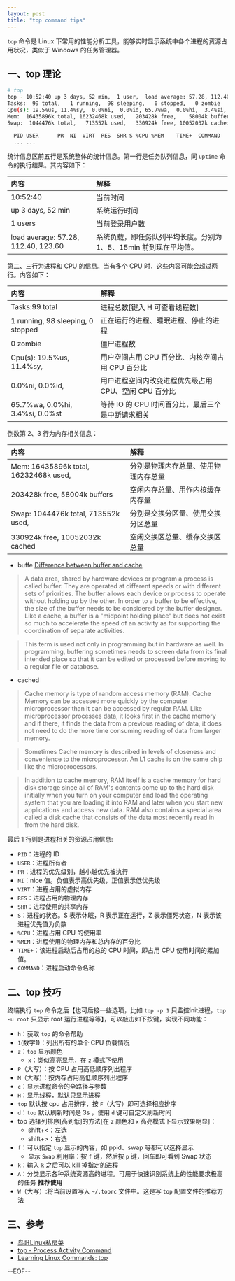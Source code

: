 ```yaml
---
layout: post
title: "top command tips"
---
```


`top` 命令是 Linux 下常用的性能分析工具，能够实时显示系统中各个进程的资源占用状况，类似于 Windows 的任务管理器。

## 一、top 理论

``` bash
# top
top - 10:52:40 up 3 days, 52 min,  1 user,  load average: 57.28, 112.40, 123.60
Tasks:  99 total,   1 running,  98 sleeping,   0 stopped,   0 zombie
Cpu(s): 19.5%us, 11.4%sy,  0.0%ni,  0.0%id, 65.7%wa,  0.0%hi,  3.4%si,  0.0%st
Mem:  16435896k total, 16232468k used,   203428k free,    58004k buffers
Swap:  1044476k total,   713552k used,   330924k free, 10052032k cached

  PID USER      PR  NI  VIRT  RES  SHR S %CPU %MEM    TIME+  COMMAND
  ... ...
```

统计信息区前五行是系统整体的统计信息。第一行是任务队列信息，同 `uptime` 命令的执行结果。其内容如下：

|内容              | 解释
|:---              |:---
|10:52:40          | 当前时间
|up 3 days, 52 min | 系统运行时间
|1 users           | 当前登录用户数
|load average: 57.28, 112.40, 123.60 | 系统负载，即任务队列平均长度。分别为 1、5、15min 前到现在平均值。

第二、三行为进程和 CPU 的信息。当有多个 CPU 时，这些内容可能会超过两行。内容如下：

| 内容                                | 解释
|:---                                 |:---
| Tasks:99 total                      | 进程总数[键入 H 可查看线程数]
| 1 running,  98 sleeping,  0 stopped | 正在运行的进程、睡眠进程、停止的进程
| 0 zombie                            | 僵尸进程数
| Cpu(s): 19.5%us, 11.4%sy,           | 用户空间占用 CPU 百分比、内核空间占用 CPU 百分比
| 0.0%ni, 0.0%id,                     | 用户进程空间内改变进程优先级占用 CPU、空闲 CPU 百分比
| 65.7%wa, 0.0%hi, 3.4%si, 0.0%st     | 等待 IO 的 CPU 时间百分比，最后三个是中断请求相关

倒数第 2、3 行为内存相关信息：

|内容                                  | 解释
|:---                                  |:---
|Mem: 16435896k total, 16232468k used, | 分别是物理内存总量、使用物理内存总量
|203428k free, 58004k buffers          | 空闲内存总量、用作内核缓存内存量
|Swap: 1044476k total, 713552k used,   | 分别是交换分区量、使用交换分区总量
|330924k free, 10052032k cached        | 空闲交换区总量、缓存交换区总量


- buffe   [Difference between buffer and cache](http://wiki.answers.com/Q/Difference_between_buffer_and_cache)

>A data area, shared by hardware devices or program a process is called buffer. They are operated at different speeds or with different sets of priorities. The buffer allows each device or process to operate without holding up by the other. In order to a buffer to be effective, the size of the buffer needs to be considered by the buffer designer. Like a cache, a buffer is a "midpoint holding place" but does not exist so much to accelerate the speed of an activity as for supporting the coordination of separate activities.

>This term is used not only in programming but in hardware as well. In programming, buffering sometimes needs to screen data from its final intended place so that it can be edited or processed before moving to a regular file or database.

- cached

>Cache memory is type of random access memory (RAM). Cache Memory can be accessed more quickly by the computer microprocessor than it can be accessed by regular RAM. Like microprocessor processes data, it looks first in the cache memory and if there, it finds the data from a previous reading of data, it does not need to do the more time consuming reading of data from larger memory.

>Sometimes Cache memory is described in levels of closeness and convenience to the microprocessor. An L1 cache is on the same chip like the microprocessors.

>In addition to cache memory, RAM itself is a cache memory for hard disk storage since all of RAM's contents come up to the hard disk initially when you turn on your computer and load the operating system that you are loading it into RAM and later when you start new applications and access new data. RAM also contains a special area called a disk cache that consists of the data most recently read in from the hard disk.

最后 1 行则是进程相关的资源占用信息:

- `PID`：进程的 ID
- `USER`：进程所有者
- `PR`：进程的优先级别，越小越优先被执行
- `NI`：nice 值。负值表示高优先级，正值表示低优先级
- `VIRT`：进程占用的虚拟内存
- `RES`：进程占用的物理内存
- `SHR`：进程使用的共享内存
- `S`：进程的状态。S 表示休眠，R 表示正在运行，Z 表示僵死状态，N 表示该进程优先值为负数
- `%CPU`：进程占用 CPU 的使用率
- `%MEM`：进程使用的物理内存和总内存的百分比
- `TIME+`：该进程启动后占用的总的 CPU 时间，即占用 CPU 使用时间的累加值。
- `COMMAND`：进程启动命令名称

## 二、top 技巧

终端执行 `top` 命令之后【也可后接一些选项，比如 `top -p 1` 只监控init进程，`top -u root` 只显示 root 运行进程等等】，可以敲击如下按键，实现不同功能：

- `h`：获取 `top` 的命令帮助
- `1`(数字1)：列出所有的单个 CPU 负载情况
- `z`：`top` 显示颜色
    - `x`：类似高亮显示，在 `z` 模式下使用
- `P`（大写）：按 CPU 占用高低顺序列出程序
- `M`（大写）：按内存占用高低顺序列出程序
- `c`：显示进程命令的全路径与参数
- `H`：显示线程，默认只显示进程
- `top` 默认按 cpu 占用排序，按 `F`（大写）即可选择相应排序
- `d`：`top` 默认刷新时间是 3s ，使用 `d` 键可自定义刷新时间
- top 选择列排序[高到低]的方法[在 `z` 颜色和 `x` 高亮模式下显示效果明显]：
    - shift+<：左选
    - shift+>：右选
- `f`：可以指定 `top` 显示的内容，如 ppid、swap 等都可以选择显示
    - 显示 `Swap` 利用率：按 `f` 键，然后按 `p` 键，回车即可看到 Swap 状态
- `k`：输入 `k` 之后可以 kill 掉指定的进程
- `A`：分类显示各种系统资源高的进程。可用于快速识别系统上的性能要求极高的任务 **推荐使用**
- `W`（大写）:将当前设置写入 `~/.toprc` 文件中。这是写 `top` 配置文件的推荐方法

## 三、参考

- [鸟哥Linux私房菜](http://linux.vbird.org/)
- [top - Process Activity Command](http://www.cyberciti.biz/tips/top-linux-monitoring-tools.html)
- [Learning Linux Commands: top](http://how-to.linuxcareer.com/learning-linux-commands-top)

--EOF--
